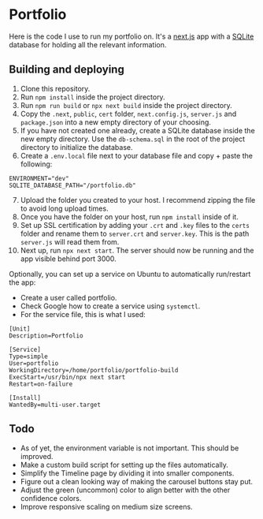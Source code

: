 # Portfolio

Here is the code I use to run my portfolio on. It's a [next.js](https://nextjs.org/) app with a [SQLite](https://www.sqlite.org/index.html) database for holding all the relevant information.

## Building and deploying

1. Clone this repository.
2. Run `npm install` inside the project directory.
3. Run `npm run build` or `npx next build` inside the project directory.
4. Copy the `.next`, `public`, `cert` folder, `next.config.js`, `server.js` and `package.json` into a new empty directory of your choosing.
5. If you have not created one already, create a SQLite database inside the new empty directory. Use the `db-schema.sql` in the root of the project directory to initialize the database.
6. Create a `.env.local` file next to your database file and copy + paste the following:

```
ENVIRONMENT="dev"
SQLITE_DATABASE_PATH="/portfolio.db"
```

7. Upload the folder you created to your host. I recommend zipping the file to avoid long upload times.
8. Once you have the folder on your host, run `npm install` inside of it.
9. Set up SSL certification by adding your `.crt` and `.key` files to the `certs` folder and rename them to `server.crt` and `server.key`. This is the path `server.js` will read them from.
10. Next up, run `npx next start`. The server should now be running and the app visible behind port 3000.

Optionally, you can set up a service on Ubuntu to automatically run/restart the app:

- Create a user called portfolio.
- Check Google how to create a service using `systemctl`.
- For the service file, this is what I used:

```
[Unit]
Description=Portfolio

[Service]
Type=simple
User=portfolio
WorkingDirectory=/home/portfolio/portfolio-build
ExecStart=/usr/bin/npx next start
Restart=on-failure

[Install]
WantedBy=multi-user.target
```

## Todo

- As of yet, the environment variable is not important. This should be improved.
- Make a custom build script for setting up the files automatically.
- Simplify the Timeline page by dividing it into smaller components.
- Figure out a clean looking way of making the carousel buttons stay put.
- Adjust the green (uncommon) color to align better with the other confidence colors.
- Improve responsive scaling on medium size screens.
